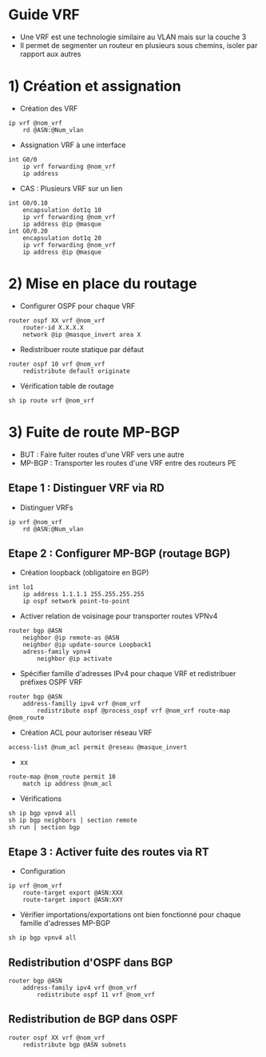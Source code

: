 # Guide VRF
* Une VRF est une technologie similaire au VLAN mais sur la couche 3
* Il permet de segmenter un routeur en plusieurs sous chemins, isoler par rapport aux autres

# 1) Création et assignation

* Création des VRF
```
ip vrf @nom_vrf
	rd @ASN:@Num_vlan
```
* Assignation VRF à une interface
```
int G0/0
	ip vrf forwarding @nom_vrf
	ip address
```
* CAS : Plusieurs VRF sur un lien 
```
int G0/0.10
	encapsulation dot1q 10
	ip vrf forwarding @nom_vrf
	ip address @ip @masque
int G0/0.20
	encapsulation dot1q 20
	ip vrf forwarding @nom_vrf
	ip address @ip @masque
```

# 2) Mise en place du routage

* Configurer OSPF pour chaque VRF
```
router ospf XX vrf @nom_vrf
	router-id X.X.X.X
	network @ip @masque_invert area X
```
* Redistribuer route statique par défaut
```
router ospf 10 vrf @nom_vrf
	redistribute default originate
```
* Vérification table de routage
```
sh ip route vrf @nom_vrf
```

# 3) Fuite de route MP-BGP

* BUT : Faire fuiter routes d'une VRF vers une autre
* MP-BGP : Transporter les routes d'une VRF entre des routeurs PE

## Etape 1 : Distinguer VRF via RD

* Distinguer VRFs
```
ip vrf @nom_vrf
	rd @ASN:@Num_vlan
```

## Etape 2 : Configurer MP-BGP (routage BGP)

* Création loopback (obligatoire en BGP)
```
int lo1
	ip address 1.1.1.1 255.255.255.255
	ip ospf network point-to-point
```
* Activer relation de voisinage pour transporter routes VPNv4
```
router bgp @ASN
	neighbor @ip remote-as @ASN
	neighbor @ip update-source Loopback1
	adress-family vpnv4
		neighbor @ip activate
```
* Spécifier famille d'adresses IPv4 pour chaque VRF et redistribuer préfixes OSPF VRF
```
router bgp @ASN
	address-familly ipv4 vrf @nom_vrf
		redistribute ospf @process_ospf vrf @nom_vrf route-map @nom_route
```
* Création ACL pour autoriser réseau VRF
```
access-list @num_acl permit @reseau @masque_invert
```
* xx
```
route-map @nom_route permit 10
	match ip address @num_acl
```
* Vérifications
```
sh ip bgp vpnv4 all
sh ip bgp neighbors | section remote
sh run | section bgp
```

## Etape 3 : Activer fuite des routes via RT

* Configuration
```
ip vrf @nom_vrf
	route-target export @ASN:XXX
	route-target import @ASN:XXY
```

* Vérifier importations/exportations ont bien fonctionné pour chaque famille d'adresses MP-BGP
```
sh ip bgp vpnv4 all
```

## Redistribution d'OSPF dans BGP
```
router bgp @ASN
	address-family ipv4 vrf @nom_vrf
		redistribute ospf 11 vrf @nom_vrf
```

## Redistribution de BGP dans OSPF
```
router ospf XX vrf @nom_vrf
	redistribute bgp @ASN subnets
```